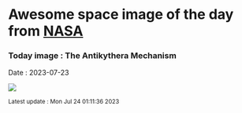 
# Awesome space image of the day from [NASA](https://api.nasa.gov/)

### Today image : The Antikythera Mechanism
Date : 2023-07-23

![](https://apod.nasa.gov/apod/image/2307/antikythera_wikipedia_960.jpg)

<small>Latest update : Mon Jul 24 01:11:36 2023</small>
        